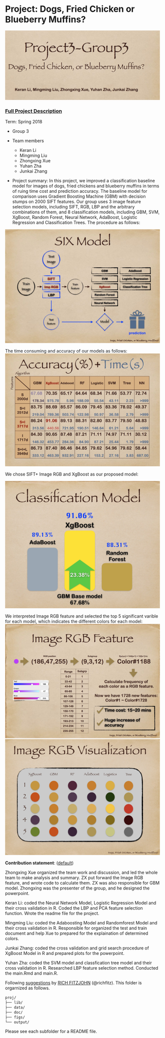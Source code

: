 # Project: Dogs, Fried Chicken or Blueberry Muffins?

![image](figs/title.jpg)

### [Full Project Description](doc/project3_desc.md)

Term: Spring 2018

+ Group 3
+ Team members
	+ Keran Li
	+ Mingming Liu
	+ Zhongxing Xue
	+ Yuhan Zha
	+ Junkai Zhang

+ Project summary: 
In this project, we improved a classification baseline model for images of dogs, fried chickens and blueberry muffins in terms of ruing time cost and prediction accuracy. The baseline model for comparison uses Gradient Boosting Machine (GBM) with decision stumps on 2000 SIFT features. Our group uses 3 image feature selection models, including SIFT, RGB, LBP and the arbitrary combinations of them, and 8 classification models, including GBM, SVM, XgBoost, Random Forest, Neural Network, AdaBoost, Logistic Regression and Classification Trees. The procedure as follows:

![image](figs/1.jpg)

The time consuming and accuracy of our models as follows:
![image](figs/outcome.jpg)

We chose SIFT+ Image RGB and XgBoost as our proposed model:

![image](figs/xgboost.jpg)

We interpreted Image RGB feature and selected the top 5 significant varible for each model, which indicates the different colors for each model:
![image](figs/rgb1.jpg)
![image](figs/rgb2.jpg)

	
**Contribution statement**: ([default](doc/a_note_on_contributions.md))

Zhongxing Xue organized the team work and discussion, and led the whole team to make analysis and summary. ZX put forward the Image RGB feature, and wrote code to calculate them. ZX was also responsible for GBM model. Zhongxing was the presenter of the group, and he designed the powerpoint.


Keran Li: coded the Neural Network Model, Logistic Regression Model and their cross validation in R. Coded the LBP and PCA feature selection function. Wrote the readme file for the project.


Mingming Liu: coded the Adaboosting Model and Randomforest Model and their cross validation in R. Responsible for organized the test and train document and help Xue to prepared for the explaination of determined colors.


Junkai Zhang: coded the cross validation and grid search procedure of XgBoost Model in R and prepared plots for the powerpoint.

Yuhan Zha: coded the SVM model and classfication tree model and their cross validation in R. Researched LBP feature selection method. Conducted the main.Rmd and main.R.


Following [suggestions](http://nicercode.github.io/blog/2013-04-05-projects/) by [RICH FITZJOHN](http://nicercode.github.io/about/#Team) (@richfitz). This folder is orgarnized as follows.

```
proj/
├── lib/
├── data/
├── doc/
├── figs/
└── output/
```

Please see each subfolder for a README file.
